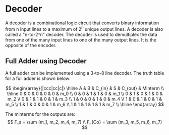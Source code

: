 # Decoder

A decoder is a combinational logic circuit that converts binary information from n input lines to a maximum of $2^n$ unique output lines. A decoder is also called a "n-to-2^n" decoder. The decoder is used to demultiplex the data from one of the many input lines to one of the many output lines. It is the opposite of the encoder.


## Full Adder using Decoder

A full adder can be implemented using a 3-to-8 line decoder. The truth table for a full adder is shown below:

$$
\begin{array}{|ccc|cc|c|}
\hline
A & B & C_{in} & S & C_{out} & Minterm \\
\hline
0 & 0 & 0 & 0 & 0 & m_0 \\
0 & 0 & 1 & 1 & 0 & m_1 \\
0 & 1 & 0 & 1 & 0 & m_2 \\
0 & 1 & 1 & 0 & 1 & m_3 \\
1 & 0 & 0 & 1 & 0 & m_4 \\
1 & 0 & 1 & 0 & 1 & m_5 \\
1 & 1 & 0 & 0 & 1 & m_6 \\
1 & 1 & 1 & 1 & 1 & m_7 \\
\hline
\end{array}
$$

The minterms for the outputs are:
$$
F_s = \sum (m_1, m_2, m_4, m_7) \\
F_{Co} = \sum (m_3, m_5, m_6, m_7)
$$
